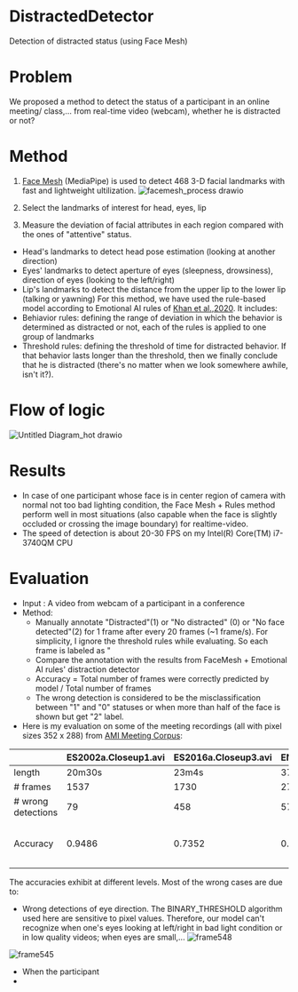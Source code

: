 # DistractedDetector
Detection of distracted status (using Face Mesh)
# Problem
We proposed a method to detect the status of a participant in an online meeting/ class,... from real-time video (webcam), whether he is distracted or not?
# Method
1. [Face Mesh](https://google.github.io/mediapipe/solutions/face_mesh.html) (MediaPipe) is used to detect 468 3-D facial landmarks with fast and lightweight ultilization.
![facemesh_process drawio](https://user-images.githubusercontent.com/80699068/150458401-b817e7bc-8a12-4f89-b22c-d9582b642ebe.png)

2. Select the landmarks of interest for head, eyes, lip

3. Measure the deviation of facial attributes in each region compared with the ones of "attentive" status.
- Head's landmarks to detect head pose estimation (looking at another direction)
- Eyes' landmarks to detect aperture of eyes (sleepness, drowsiness), direction of eyes (looking to the left/right)
- Lip's landmarks to detect the distance from the upper lip to the lower lip (talking or yawning)
For this method, we have used the rule-based model according to Emotional AI rules of [Khan et al.,2020](http://dx.doi.org/10.5815/ijigsp.2020.02.03). It includes: 
- Behiavior rules: defining the range of deviation in which the behavior is determined as distracted or not, each of the rules is applied to one group of landmarks
- Threshold rules: defining the threshold of time for distracted behavior. If that behavior lasts longer than the threshold, then we finally conclude that he is distracted (there's no matter when we look somewhere awhile, isn't it?).

# Flow of logic
![Untitled Diagram_hot drawio](https://user-images.githubusercontent.com/80699068/150455792-94febdcf-bdad-4b53-8b84-594f304c07f2.png)


# Results
- In case of one participant whose face is in center region of camera with normal not too bad lighting condition, the Face Mesh + Rules method perform well in most situations (also capable when the face is slightly occluded or crossing the image boundary) for realtime-video.
- The speed of detection is about 20-30 FPS on my Intel(R) Core(TM) i7-3740QM CPU

# Evaluation
- Input : A  video from webcam of a participant in a conference
- Method: 
  - Manually annotate "Distracted"(1) or  "No distracted" (0) or "No face detected"(2) for 1 frame after every 20 frames (~1 frame/s). For simplicity, I ignore the threshold rules while evaluating. So each frame is labeled as "
  - Compare the annotation with the results from FaceMesh + Emotional AI rules' distraction detector
  - Accuracy = Total number of frames were correctly predicted by model  /   Total number of frames 
  - The wrong detection is considered to be the misclassification between "1" and "0" statuses or when more than half of the face is shown but get "2" label.
 - Here is my evaluation on some of the meeting recordings (all with pixel sizes 352 x 288) from [AMI Meeting Corpus](https://groups.inf.ed.ac.uk/ami/corpus/overview.shtml):

|                    | ES2002a.Closeup1.avi | ES2016a.Closeup3.avi | EN2003a.Closeup2.avi | EN2003a.Closeup1.avi | IB4003.Closeup1.avi | ES2016a.Closeup1.avi |                            |
|--------------------|----------------------|----------------------|----------------------|----------------------|---------------------|----------------------|----------------------------|
|  length            | 20m30s               | 23m4s                | 37m19s               | 37m17s               | 33m38s              | 23m3s                |                            |
| # frames           | 1537                 | 1730                 | 2799                 | 2796                 | 2523                | 1729                 |                            |
| # wrong detections | 79                   | 458                  | 573                  | 84                   | 162                 | 175                  |                            |
| Accuracy           | 0.9486               | 0.7352               | 0.7953               | 0.9700               | 0.9358              | 0.8988               | Average accuracy = 0.8806  |
   
   The accuracies exhibit at different levels. Most of the wrong cases are due to:
   - Wrong detections of eye direction. The BINARY_THRESHOLD algorithm used here are sensitive to pixel values. Therefore, our model can't recognize when one's eyes looking at left/right in bad light condition or in low quality videos; when eyes are small,... 
![frame548](https://user-images.githubusercontent.com/80699068/150468654-1daa1830-9504-4918-bdfd-f92f0a8eeb00.jpg)

![frame545](https://user-images.githubusercontent.com/80699068/150468680-cb204f27-f0f3-465d-bf3e-f0663ca3688b.jpg)


   - When the participant 
   - 
